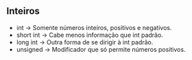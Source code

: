 ## Inteiros
- int -> Somente números inteiros, positivos e negativos.
- short int -> Cabe menos informação que int padrão.
- long int -> Outra forma de se dirigir à int padrão.
- unsigned -> Modificador que só permite números positivos.